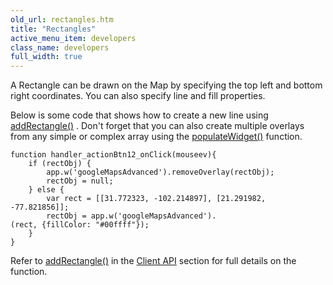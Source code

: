```yaml
---
old_url: rectangles.htm
title: "Rectangles"
active_menu_item: developers
class_name: developers
full_width: true
---
```



A Rectangle can be drawn on the Map by specifying the top left and bottom right coordinates. You can also specify line and fill properties.

Below is some code that shows how to create a new line using [addRectangle()](/developers/documentation/scripting-apis/client-api/widget-object-functions/advanced-maps/addrectangle) . Don't forget that you can also create multiple overlays from any simple or complex array using the [populateWidget()](/developers/documentation/product-guide/advanced-important-widgets/google-v3-maps-widget/using-populatewidget) function.

    function handler_actionBtn12_onClick(mouseev){
        if (rectObj) {
            app.w('googleMapsAdvanced').removeOverlay(rectObj);
            rectObj = null;
        } else {
            var rect = [[31.772323, -102.214897], [21.291982, -77.821856]];
            rectObj = app.w('googleMapsAdvanced').
    (rect, {fillColor: "#00ffff"});
        }
    }
   

Refer to [addRectangle()](/developers/documentation/scripting-apis/client-api/widget-object-functions/advanced-maps/addrectangle) in the [Client API](/developers/documentation/scripting-apis/client-api/) section for full details on the function.

